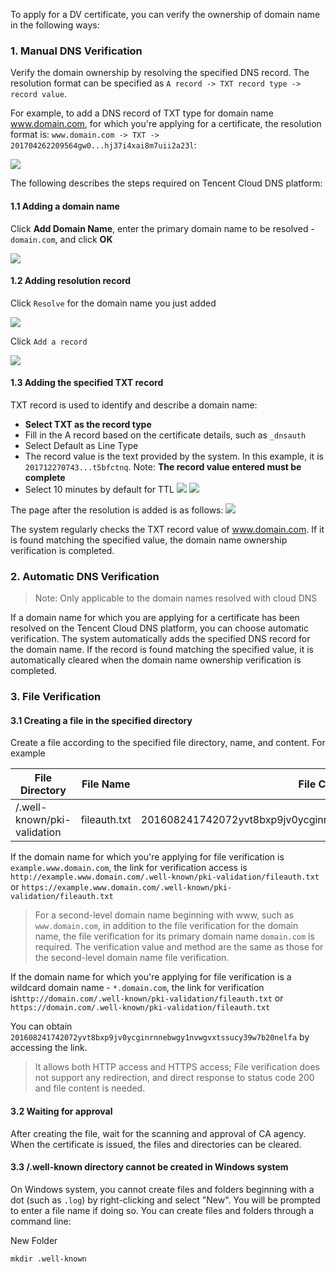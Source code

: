 To apply for a DV certificate, you can verify the ownership of domain name in the following ways:

### 1. Manual DNS Verification
Verify the domain ownership by resolving the specified DNS record. The resolution format can be specified as `A record -> TXT record type -> record value`.

For example, to add a DNS record of TXT type for domain name www.domain.com, for which you're applying for a certificate, the resolution format is: `www.domain.com -> TXT -> 201704262209564gw0...hj37i4xai8m7uii2a23l`:

![](https://mc.qcloudimg.com/static/img/817e158a70e3ae78741f07bec6798b38/1.png)

The following describes the steps required on Tencent Cloud DNS platform:

#### 1.1 Adding a domain name

Click **Add Domain Name**, enter the primary domain name to be resolved - `domain.com`, and click **OK**

![](https://mc.qcloudimg.com/static/img/3c906608a8759c24cf9bd0391c74c896/1.png)

#### 1.2 Adding resolution record

Click `Resolve` for the domain name you just added

![](https://mc.qcloudimg.com/static/img/db4edbdb57ddaee7f028e04d133c8258/3.png)

Click `Add a record`

![](https://mc.qcloudimg.com/static/img/cc84a183208a3af200f167beb40e51de/4.png)

#### 1.3 Adding the specified TXT record

TXT record is used to identify and describe a domain name:

- **Select TXT as the record type**
- Fill in the A record based on the certificate details, such as `_dnsauth`
- Select Default as Line Type
- The record value is the text provided by the system. In this example, it is `201712270743...t5bfctnq`. Note: **The record value entered must be complete**
- Select 10 minutes by default for TTL
![](//mc.qcloudimg.com/static/img/0f7c49c7971467e6f4c89303a333b971/image.png)
![](//mc.qcloudimg.com/static/img/22ce9c1e4ea5a499f79e3bdfe603b512/image.png)

The page after the resolution is added is as follows:
![](//mc.qcloudimg.com/static/img/005d697fa984fa7af8cfc721f1a7ad3b/image.png)

The system regularly checks the TXT record value of www.domain.com. If it is found matching the specified value, the domain name ownership verification is completed.

### 2. Automatic DNS Verification
> Note: Only applicable to the domain names resolved with cloud DNS

If a domain name for which you are applying for a certificate has been resolved on the Tencent Cloud DNS platform, you can choose automatic verification.
The system automatically adds the specified DNS record for the domain name. If the record is found matching the specified value, it is automatically cleared when the domain name ownership verification is completed.

### 3. File Verification

#### 3.1 Creating a file in the specified directory
Create a file according to the specified file directory, name, and content. For example

| File Directory | File Name | File Content |
|---------|---------|---------|
| /.well-known/pki-validation | fileauth.txt | 201608241742072yvt8bxp9jv0ycginrnnebwgy1nvwgvxtssucy39w7b20nelfa |

If the domain name for which you're applying for file verification is `example.www.domain.com`, the link for verification access is `http://example.www.domain.com/.well-known/pki-validation/fileauth.txt` or `https://example.www.domain.com/.well-known/pki-validation/fileauth.txt`  

> For a second-level domain name beginning with www, such as `www.domain.com`, in addition to the file verification for the domain name, the file verification for its primary domain name `domain.com` is required. The verification value and method are the same as those for the second-level domain name file verification.  

If the domain name for which you're applying for file verification is a wildcard domain name - `*.domain.com`, the link for verification is`http://domain.com/.well-known/pki-validation/fileauth.txt` or `https://domain.com/.well-known/pki-validation/fileauth.txt`

You can obtain `201608241742072yvt8bxp9jv0ycginrnnebwgy1nvwgvxtssucy39w7b20nelfa` by accessing the link.

> It allows both HTTP access and HTTPS access;
> File verification does not support any redirection, and direct response to status code 200 and file content is needed.

#### 3.2 Waiting for approval
After creating the file, wait for the scanning and approval of CA agency. When the certificate is issued, the files and directories can be cleared.

#### 3.3 /.well-known directory cannot be created in Windows system
On Windows system, you cannot create files and folders beginning with a dot (such as `.log`) by right-clicking and select "New". You will be prompted to enter a file name if doing so.
You can create files and folders through a command line:

New Folder
```
mkdir .well-known
```

